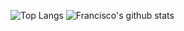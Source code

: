 ![Top Langs](https://github-readme-stats.vercel.app/api/top-langs/?username=franciscobarrios&count_private=true&hide_border=true&bg_color="#000")
![Francisco's github stats](https://github-readme-stats.vercel.app/api?username=franciscobarrios&show_icons=true&count_private=true&theme=dark)

<!--
[Top Langs](https://github-readme-stats.vercel.app/api/top-langs/?username=franciscobarrios&theme=graywhite)
![Francisco's github stats](https://github-readme-stats.vercel.app/api?username=franciscobarrios&show_icons=true&theme=graywhite)
**franciscobarrios/franciscobarrios** is a ✨ _special_ ✨ repository because its `README.md` (this file) appears on your GitHub profile.

Here are some ideas to get you started:

- 🔭 I’m currently working on ...
- 🌱 I’m currently learning ...
- 👯 I’m looking to collaborate on ...
- 🤔 I’m looking for help with ...
- 💬 Ask me about ...
- 📫 How to reach me: ...
- 😄 Pronouns: ...
- ⚡ Fun fact: ...
-->

